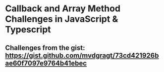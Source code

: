 # Callback and Array Method Challenges in JavaScript & Typescript

## Challenges from the gist: https://gist.github.com/mvdgragt/73cd421926bae60f7097e9764b41ebec